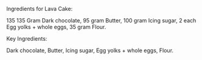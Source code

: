 Ingredients for Lava Cake:

135 135 Gram Dark chocolate, 95 gram Butter, 100 gram Icing sugar, 2 each Egg yolks + whole eggs, 35 gram Flour.

Key Ingredients:

Dark chocolate, Butter, Icing sugar, Egg yolks + whole eggs, Flour.
